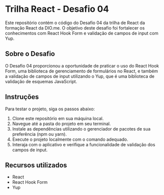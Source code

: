 # Trilha React - Desafio 04

Este repositório contém o código do Desafio 04 da trilha de React da formação React da DIO.me. O objetivo deste desafio foi fortalecer os conhecimentos com React Hook Form e validação de campos de input com Yup.

## Sobre o Desafio

O Desafio 04 proporcionou a oportunidade de praticar o uso do React Hook Form, uma biblioteca de gerenciamento de formulários no React, e também a validação de campos de input utilizando o Yup, que é uma biblioteca de validação de esquemas JavaScript.

## Instruções

Para testar o projeto, siga os passos abaixo:

1. Clone este repositório em sua máquina local.
2. Navegue até a pasta do projeto em seu terminal.
3. Instale as dependências utilizando o gerenciador de pacotes de sua preferência (npm ou yarn).
4. Execute o projeto localmente com o comando adequado.
5. Interaja com o aplicativo e verifique a funcionalidade de validação dos campos de input.

## Recursos utilizados

- React
- React Hook Form
- Yup

